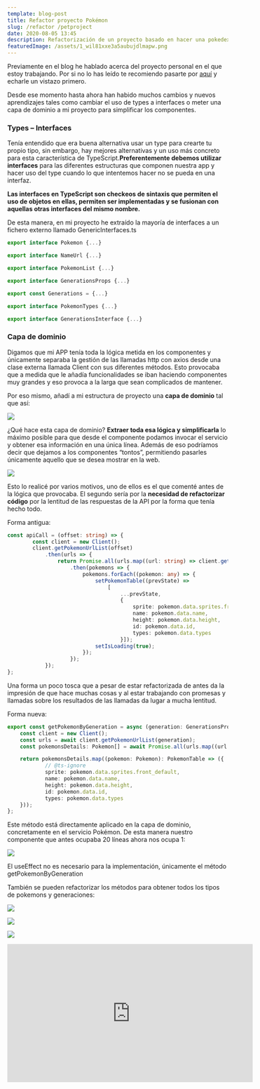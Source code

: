 ```yaml
---
template: blog-post
title: Refactor proyecto Pokémon
slug: /refactor /petproject
date: 2020-08-05 13:45
description: Refactorización de un proyecto basado en hacer una pokedex
featuredImage: /assets/1_wil81xxe3a5aubujdlmapw.png
---
```

Previamente en el blog he hablado acerca del proyecto personal en el que estoy trabajando. Por si no lo has leído te recomiendo pasarte por [aquí](https://airanschez.wordpress.com/2020/07/15/type-en-typescript/) y echarle un vistazo primero.

Desde ese momento hasta ahora han habido muchos cambios y nuevos aprendizajes tales como cambiar el uso de types a interfaces o meter una capa de dominio a mi proyecto para simplificar los componentes.

### **Types – Interfaces**

Tenía entendido que era buena alternativa usar un type para crearte tu propio tipo, sin embargo, hay mejores alternativas y un uso más concreto para esta característica de TypeScript.**Preferentemente debemos utilizar interfaces** para las diferentes estructuras que componen nuestra app y hacer uso del type cuando lo que intentemos hacer no se pueda en una interfaz.

**Las interfaces en TypeScript son checkeos de sintaxis que permiten el uso de objetos en ellas, permiten ser implementadas y se fusionan con aquellas otras interfaces del mismo nombre.**

De esta manera, en mi proyecto he extraído la mayoría de interfaces a un fichero externo llamado GenericInterfaces.ts

```typescript
export interface Pokemon {...}

export interface NameUrl {...}

export interface PokemonList {...}

export interface GenerationsProps {...}

export const Generations = {...}

export interface PokemonTypes {...}

export interface GenerationsInterface {...}
```

### **Capa de dominio**

Digamos que mi APP tenía toda la lógica metida en los componentes y únicamente separaba la gestión de las llamadas http con axios desde una clase externa llamada Client con sus diferentes métodos. Esto provocaba que a medida que le añadía funcionalidades se iban haciendo componentes muy grandes y eso provoca a la larga que sean complicados de mantener.

Por eso mismo, añadí a mi estructura de proyecto una **capa de dominio** tal que así:

![](https://airanschez.files.wordpress.com/2020/08/anotacion-2020-08-05-114641.png?w=260)

¿Qué hace esta capa de dominio? **Extraer toda esa lógica y simplificarla** lo máximo posible para que desde el componente podamos invocar el servicio y obtener esa información en una única línea. Además de eso podríamos decir que dejamos a los componentes “tontos”, permitiendo pasarles únicamente aquello que se desea mostrar en la web.

![](https://airanschez.files.wordpress.com/2020/08/dibu.png?w=786)

Esto lo realicé por varios motivos, uno de ellos es el que comenté antes de la lógica que provocaba. El segundo sería por la **necesidad de refactorizar código** por la lentitud de las respuestas de la API por la forma que tenía hecho todo.

Forma antigua:

```typescript
const apiCall = (offset: string) => {
        const client = new Client();
        client.getPokemonUrlList(offset)
            .then(urls => {
                return Promise.all(urls.map((url: string) => client.getPokemonDataFrom(url)))
                    .then(pokemons => {
                        pokemons.forEach((pokemon: any) => {
                            setPokemonTable((prevState) =>
                                [
                                    ...prevState,
                                    {
                                        sprite: pokemon.data.sprites.front_default,
                                        name: pokemon.data.name,
                                        height: pokemon.data.height,
                                        id: pokemon.data.id,
                                        types: pokemon.data.types
                                    }]);
                            setIsLoading(true);
                        });
                    });
            });
};
```

Una forma un poco tosca que a pesar de estar refactorizada de antes da la impresión de que hace muchas cosas y al estar trabajando con promesas y llamadas sobre los resultados de las llamadas da lugar a mucha lentitud.

Forma nueva:

```typescript
export const getPokemonByGeneration = async (generation: GenerationsProps): Promise<PokemonTable[]> => {
    const client = new Client();
    const urls = await client.getPokemonUrlList(generation);
    const pokemonsDetails: Pokemon[] = await Promise.all(urls.map((url: string) => client.getPokemonDataFrom(url)));

    return pokemonsDetails.map((pokemon: Pokemon): PokemonTable => ({
            // @ts-ignore
            sprite: pokemon.data.sprites.front_default,
            name: pokemon.data.name,
            height: pokemon.data.height,
            id: pokemon.data.id,
            types: pokemon.data.types
    }));
};
```

Este método está directamente aplicado en la capa de dominio, concretamente en el servicio Pokémon. De esta manera nuestro componente que antes ocupaba 20 líneas ahora nos ocupa 1:

![](https://airanschez.files.wordpress.com/2020/08/anotacion-2020-08-05-122527.png?w=931)

El useEffect no es necesario para la implementación, únicamente el método getPokemonByGeneration

También se pueden refactorizar los métodos para obtener todos los tipos de pokemons y generaciones:

![](/assets/anotacion-2020-08-05-122812-1-.png)

![](/assets/anotacion-2020-08-05-122833.png)

![](/assets/anotacion-2020-08-05-122921.png)

<iframe width="560" height="315" src="https://www.youtube.com/embed/Manl3mWJsS8" frameborder="0" allow="accelerometer; autoplay; clipboard-write; encrypted-media; gyroscope; picture-in-picture" allowfullscreen></iframe>